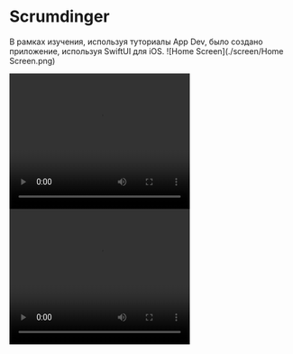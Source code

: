 # Scrumdinger

В рамках изучения, используя туториалы App Dev, было создано приложение, используя SwiftUI для iOS.
![Home Screen](./screen/Home Screen.png)

<video width="320" height="240" controls>
  <source src="./screen/Scrum list.mov" type="video/quicktime">
  Your browser does not support the video tag.
</video>

<video width="320" height="240" controls>
  <source src="./screen/Scrum timer.mov" type="video/quicktime">
  Your browser does not support the video tag.
</video>
